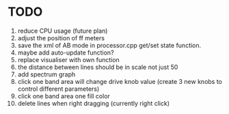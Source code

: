 # TODO

1. reduce CPU usage (future plan)
2. adjust the position of ff meters
3. save the xml of AB mode in processor.cpp get/set state function.
4. maybe add auto-update function?
5. replace visualiser with own function
6. the distance between lines should be in scale not just 50
7. add spectrum graph
8. click one band area will change drive knob value (create 3 new knobs to control different parameters)
9. click one band area one fill color
10. delete lines when right dragging (currently right click)
